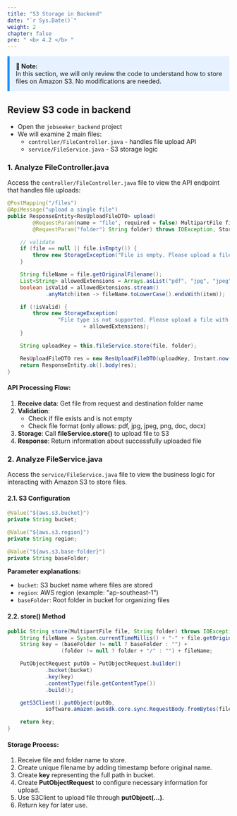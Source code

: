 ```yaml
---
title: "S3 Storage in Backend"
date: "`r Sys.Date()`"
weight: 2
chapter: false
pre: " <b> 4.2 </b> "
---
```


<div style="border-left: 5px solid #1E90FF; background-color: #e6f2ff; padding: 1em; margin: 1em 0;">
<strong>📝 Note:</strong><br>
In this section, we will only review the code to understand how to store files on Amazon S3. No modifications are needed.
</div>

## Review S3 code in backend

- Open the `jobseeker_backend` project
- We will examine 2 main files:
  - `controller/FileController.java` - handles file upload API
  - `service/FileService.java` - S3 storage logic

### 1. Analyze FileController.java

Access the `controller/FileController.java` file to view the API endpoint that handles file uploads:

```java
@PostMapping("/files")
@ApiMessage("upload a single file")
public ResponseEntity<ResUploadFileDTO> upload(
        @RequestParam(name = "file", required = false) MultipartFile file,
        @RequestParam("folder") String folder) throws IOException, StorageException {

    // validate
    if (file == null || file.isEmpty()) {
        throw new StorageException("File is empty. Please upload a file");
    }

    String fileName = file.getOriginalFilename();
    List<String> allowedExtensions = Arrays.asList("pdf", "jpg", "jpeg", "png", "doc", "docx");
    boolean isValid = allowedExtensions.stream()
            .anyMatch(item -> fileName.toLowerCase().endsWith(item));

    if (!isValid) {
        throw new StorageException(
                "File type is not supported. Please upload a file with one of the following extensions: "
                        + allowedExtensions);
    }

    String uploadKey = this.fileService.store(file, folder);

    ResUploadFileDTO res = new ResUploadFileDTO(uploadKey, Instant.now());
    return ResponseEntity.ok().body(res);
}
```

#### API Processing Flow:

1. **Receive data**: Get file from request and destination folder name
2. **Validation**:
   - Check if file exists and is not empty
   - Check file format (only allows: pdf, jpg, jpeg, png, doc, docx)
3. **Storage**: Call **fileService.store()** to upload file to S3
4. **Response**: Return information about successfully uploaded file

### 2. Analyze FileService.java

Access the `service/FileService.java` file to view the business logic for interacting with Amazon S3 to store files.

#### 2.1. S3 Configuration

```java
@Value("${aws.s3.bucket}")
private String bucket;

@Value("${aws.s3.region}")
private String region;

@Value("${aws.s3.base-folder}")
private String baseFolder;
```

**Parameter explanations:**

- `bucket`: S3 bucket name where files are stored
- `region`: AWS region (example: "ap-southeast-1")
- `baseFolder`: Root folder in bucket for organizing files

#### 2.2. store() Method

```java
public String store(MultipartFile file, String folder) throws IOException {
    String fileName = System.currentTimeMillis() + "-" + file.getOriginalFilename();
    String key = (baseFolder != null ? baseFolder : "") +
                 (folder != null ? folder + "/" : "") + fileName;

    PutObjectRequest putOb = PutObjectRequest.builder()
            .bucket(bucket)
            .key(key)
            .contentType(file.getContentType())
            .build();

    getS3Client().putObject(putOb,
            software.amazon.awssdk.core.sync.RequestBody.fromBytes(file.getBytes()));

    return key;
}
```

#### Storage Process:

1. Receive file and folder name to store.
2. Create unique filename by adding timestamp before original name.
3. Create **key** representing the full path in bucket.
4. Create **PutObjectRequest** to configure necessary information for upload.
5. Use S3Client to upload file through **putObject(...)**.
6. Return key for later use.
